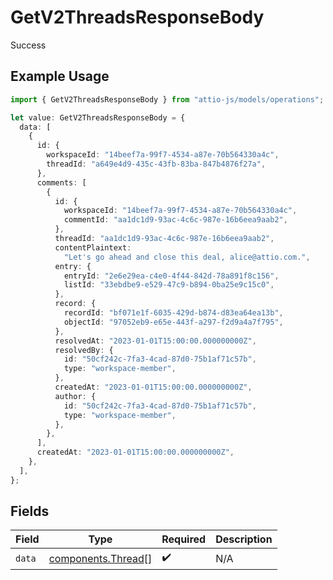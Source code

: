 # GetV2ThreadsResponseBody

Success

## Example Usage

```typescript
import { GetV2ThreadsResponseBody } from "attio-js/models/operations";

let value: GetV2ThreadsResponseBody = {
  data: [
    {
      id: {
        workspaceId: "14beef7a-99f7-4534-a87e-70b564330a4c",
        threadId: "a649e4d9-435c-43fb-83ba-847b4876f27a",
      },
      comments: [
        {
          id: {
            workspaceId: "14beef7a-99f7-4534-a87e-70b564330a4c",
            commentId: "aa1dc1d9-93ac-4c6c-987e-16b6eea9aab2",
          },
          threadId: "aa1dc1d9-93ac-4c6c-987e-16b6eea9aab2",
          contentPlaintext:
            "Let's go ahead and close this deal, alice@attio.com.",
          entry: {
            entryId: "2e6e29ea-c4e0-4f44-842d-78a891f8c156",
            listId: "33ebdbe9-e529-47c9-b894-0ba25e9c15c0",
          },
          record: {
            recordId: "bf071e1f-6035-429d-b874-d83ea64ea13b",
            objectId: "97052eb9-e65e-443f-a297-f2d9a4a7f795",
          },
          resolvedAt: "2023-01-01T15:00:00.000000000Z",
          resolvedBy: {
            id: "50cf242c-7fa3-4cad-87d0-75b1af71c57b",
            type: "workspace-member",
          },
          createdAt: "2023-01-01T15:00:00.000000000Z",
          author: {
            id: "50cf242c-7fa3-4cad-87d0-75b1af71c57b",
            type: "workspace-member",
          },
        },
      ],
      createdAt: "2023-01-01T15:00:00.000000000Z",
    },
  ],
};
```

## Fields

| Field                                                    | Type                                                     | Required                                                 | Description                                              |
| -------------------------------------------------------- | -------------------------------------------------------- | -------------------------------------------------------- | -------------------------------------------------------- |
| `data`                                                   | [components.Thread](../../models/components/thread.md)[] | :heavy_check_mark:                                       | N/A                                                      |